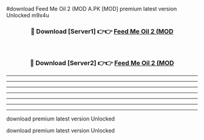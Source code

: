 #download Feed Me Oil 2 (MOD A.PK [MOD] premium latest version Unlocked m9x4u 



<div align="center">
<h3>🔴 Download [Server1] 👉👉 <a href="https://download1apk.web.app/">Feed Me Oil 2 (MOD</a></h3><br>

<h3>🔴 Download [Server2] 👉👉 <a href="https://download1apk.web.app/">Feed Me Oil 2 (MOD</a></h3>
</div>





----------------------------------------------------------

----------------------------------------------------------

----------------------------------------------------------

----------------------------------------------------------

----------------------------------------------------------

----------------------------------------------------------

----------------------------------------------------------

download premium latest version Unlocked

download premium latest version Unlocked

